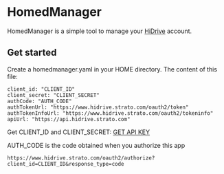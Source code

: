 # HomedManager

HomedManager is a simple tool to manage your [HiDrive](https://www.free-hidrive.com) account. 

## Get started
Create a homedmanager.yaml in your HOME directory.
The content of this file:

```
client_id: "CLIENT_ID"
client_secret: "CLIENT_SECRET"
authCode: "AUTH_CODE"
authTokenUrl: "https://www.hidrive.strato.com/oauth2/token"
authTokenInfoUrl: "https://www.hidrive.strato.com/oauth2/tokeninfo"
apiUrl: "https://api.hidrive.strato.com"
```

Get CLIENT_ID and CLIENT_SECRET: [GET API KEY](https://dev.strato.com/hidrive/get_key)

AUTH_CODE is the code obtained when you authorize this app
```
https://www.hidrive.strato.com/oauth2/authorize?client_id=CLIENT_ID&response_type=code
```

